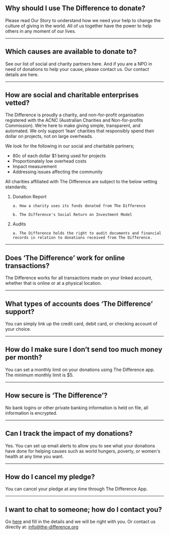 ## Why should I use The Difference to donate?

Please read Our Story to understand how we need your help to change the culture of giving in the world. All of us together have the power to help others in any moment of our lives.

---

## Which causes are available to donate to?

See our list of social and charity partners here. And if you are a NPO in need of donations to help your cause, please contact us. Our contact details are here.

---

## How are social and charitable enterprises vetted?

The Difference is proudly a charity, and non-for-profit organisation registered with the ACNC (Australian Charities and Non-for-profits Commission). We’re here to make giving simple, transparent, and automated. We only support ‘lean’ charities that responsibly spend their dollar on projects, not on large overheads.

We look for the following in our social and charitable partners;

- 80c of each dollar $1 being used for projects
- Proportionately low overhead costs
- Impact measurement
- Addressing issues affecting the community

All charities affiliated with The Difference are subject to the below vetting standards;

1.  Donation Report

        a. How a charity uses its funds donated from The Difference

        b. The Difference's Social Return on Investment Model

2.  Audits

        a. The Difference holds the right to audit documents and financial records in relation to donations received from The Difference.

---

## Does ‘The Difference’ work for online transactions?

The Difference works for all transactions made on your linked account, whether that is online or at a physical location.

---

## What types of accounts does ‘The Difference’ support?

You can simply link up the credit card, debit card, or checking account of your choice.

---

## How do I make sure I don’t send too much money per month?

You can set a monthly limit on your donations using The Difference app. The minimum monthly limit is $5.

---

## How secure is ‘The Difference’?

No bank logins or other private banking information is held on file, all information is encrypted.

---

## Can I track the impact of my donations?

Yes. You can set up email alerts to allow you to see what your donations have done for helping causes such as world hungers, poverty, or women's health at any time you want.

---

## How do I cancel my pledge?

You can cancel your pledge at any time through The Difference App.

---

## I want to chat to someone; how do I contact you?

Go [here](https://www.the-difference.org/contact "The Difference Contact Form") and fill in the details and we will be right with you. Or contact us directly at:
info@the-difference.org
